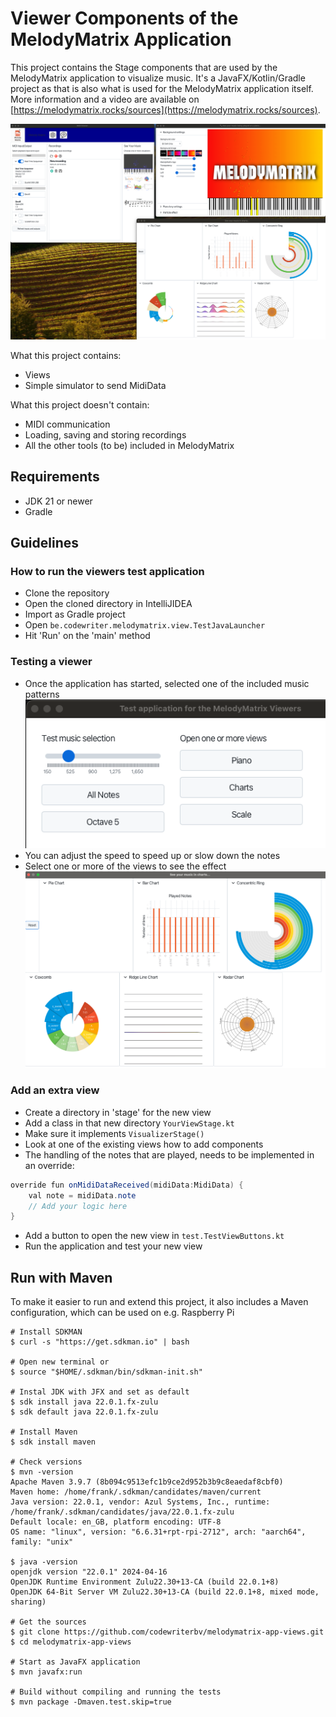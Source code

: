 # Viewer Components of the MelodyMatrix Application

This project contains the Stage components that are used by the MelodyMatrix application to visualize music. It's a
JavaFX/Kotlin/Gradle project as that is also what is used for the MelodyMatrix application itself. More information and
a video are available on [https://melodymatrix.rocks/sources](https://melodymatrix.rocks/sources).

![](docs/melodymatrix.png)

What this project contains:

* Views
* Simple simulator to send MidiData

What this project doesn't contain:

* MIDI communication
* Loading, saving and storing recordings
* All the other tools (to be) included in MelodyMatrix

## Requirements

* JDK 21 or newer
* Gradle

## Guidelines

### How to run the viewers test application

* Clone the repository
* Open the cloned directory in IntelliJIDEA
* Import as Gradle project
* Open `be.codewriter.melodymatrix.view.TestJavaLauncher`
* Hit 'Run' on the 'main' method

### Testing a viewer

* Once the application has started, selected one of the included music patterns
  ![](docs/mainscreen.png)
* You can adjust the speed to speed up or slow down the notes
* Select one or more of the views to see the effect
  ![](docs/view-charts.png)

### Add an extra view

* Create a directory in 'stage' for the new view
* Add a class in that new directory `YourViewStage.kt`
* Make sure it implements `VisualizerStage()`
* Look at one of the existing views how to add components
* The handling of the notes that are played, needs to be implemented in an override:

```java
override fun onMidiDataReceived(midiData:MidiData) {
    val note = midiData.note
    // Add your logic here
}
```

* Add a button to open the new view in `test.TestViewButtons.kt`
* Run the application and test your new view

## Run with Maven

To make it easier to run and extend this project, it also includes a Maven configuration, which can be used on e.g.
Raspberry Pi

```shell
# Install SDKMAN 
$ curl -s "https://get.sdkman.io" | bash

# Open new terminal or 
$ source "$HOME/.sdkman/bin/sdkman-init.sh"

# Instal JDK with JFX and set as default
$ sdk install java 22.0.1.fx-zulu
$ sdk default java 22.0.1.fx-zulu

# Install Maven
$ sdk install maven

# Check versions
$ mvn -version
Apache Maven 3.9.7 (8b094c9513efc1b9ce2d952b3b9c8eaedaf8cbf0)
Maven home: /home/frank/.sdkman/candidates/maven/current
Java version: 22.0.1, vendor: Azul Systems, Inc., runtime: /home/frank/.sdkman/candidates/java/22.0.1.fx-zulu
Default locale: en_GB, platform encoding: UTF-8
OS name: "linux", version: "6.6.31+rpt-rpi-2712", arch: "aarch64", family: "unix"

$ java -version
openjdk version "22.0.1" 2024-04-16
OpenJDK Runtime Environment Zulu22.30+13-CA (build 22.0.1+8)
OpenJDK 64-Bit Server VM Zulu22.30+13-CA (build 22.0.1+8, mixed mode, sharing)

# Get the sources
$ git clone https://github.com/codewriterbv/melodymatrix-app-views.git
$ cd melodymatrix-app-views

# Start as JavaFX application
$ mvn javafx:run

# Build without compiling and running the tests
$ mvn package -Dmaven.test.skip=true

```